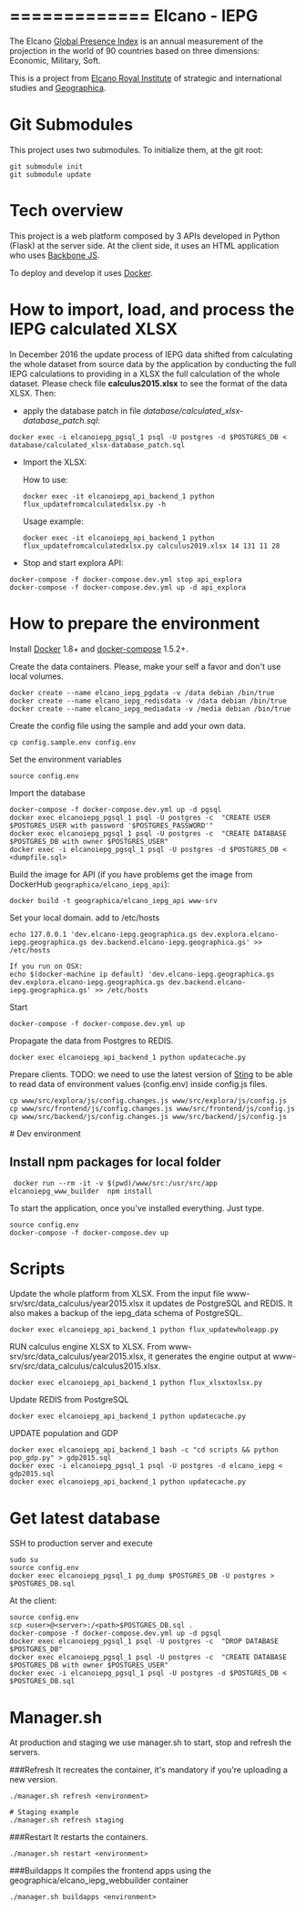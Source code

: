 =============
Elcano - IEPG
=============

The Elcano [Global Presence Index](http://www.globalpresence.realinstitutoelcano.org) is an annual measurement of the projection in the world of 90 countries based on three dimensions: Economic, Military, Soft.

This is a project from [Elcano Royal Institute](http://www.realinstitutoelcano.org) of strategic and international studies and [Geographica](https://geographica.gs).

# Git Submodules

This project uses two submodules. To initialize them, at the git root:

```Shell
git submodule init
git submodule update
```

# Tech overview
This project is a web platform composed by 3 APIs developed in Python (Flask) at the server side. At the client side, it uses an HTML application who uses [Backbone JS](http://backbonejs.org).

To deploy and develop it uses [Docker](https://www.docker.com).

# How to import, load, and process the IEPG calculated XLSX

In December 2016 the update process of IEPG data shifted from calculating the whole dataset from source data by the application by conducting the full IEPG calculations to providing in a XLSX the full calculation of the whole dataset. Please check file __calculus2015.xlsx__ to see the format of the data XLSX. Then:

- apply the database patch in file _database/calculated_xlsx-database_patch.sql_:
```Shell
docker exec -i elcanoiepg_pgsql_1 psql -U postgres -d $POSTGRES_DB < database/calculated_xlsx-database_patch.sql
```

- Import the XLSX:

  How to use:
  ```Shell
  docker exec -it elcanoiepg_api_backend_1 python flux_updatefromcalculatedxlsx.py -h
  ```
  Usage example:
  ```Shell
  docker exec -it elcanoiepg_api_backend_1 python flux_updatefromcalculatedxlsx.py calculus2019.xlsx 14 131 11 28
  ```

- Stop and start explora API:
```Shell
docker-compose -f docker-compose.dev.yml stop api_explora
docker-compose -f docker-compose.dev.yml up -d api_explora
```

# How to prepare the environment

Install [Docker](https://docs.docker.com/engine/installation) 1.8+ and [docker-compose](https://docs.docker.com/compose/install/) 1.5.2+.

Create the data containers. Please, make your self a favor and don't use local volumes.
```
docker create --name elcano_iepg_pgdata -v /data debian /bin/true
docker create --name elcano_iepg_redisdata -v /data debian /bin/true
docker create --name elcano_iepg_mediadata -v /media debian /bin/true
```

Create the config file using the sample and add your own data.
```
cp config.sample.env config.env
```

Set the environment variables
```
source config.env
```

Import the database
```
docker-compose -f docker-compose.dev.yml up -d pgsql
docker exec elcanoiepg_pgsql_1 psql -U postgres -c  "CREATE USER $POSTGRES_USER with password '$POSTGRES_PASSWORD'"
docker exec elcanoiepg_pgsql_1 psql -U postgres -c  "CREATE DATABASE $POSTGRES_DB with owner $POSTGRES_USER"
docker exec -i elcanoiepg_pgsql_1 psql -U postgres -d $POSTGRES_DB < <dumpfile.sql>
```

Build the image for API (if you have problems get the image from DockerHub `geographica/elcano_iepg_api`):
```
docker build -t geographica/elcano_iepg_api www-srv
```

Set your local domain. add to /etc/hosts
```
echo 127.0.0.1 'dev.elcano-iepg.geographica.gs dev.explora.elcano-iepg.geographica.gs dev.backend.elcano-iepg.geographica.gs' >> /etc/hosts

If you run on OSX:
echo $(docker-machine ip default) 'dev.elcano-iepg.geographica.gs dev.explora.elcano-iepg.geographica.gs dev.backend.elcano-iepg.geographica.gs' >> /etc/hosts
```

Start
```
docker-compose -f docker-compose.dev.yml up
```

Propagate the data from Postgres to REDIS.

```
docker exec elcanoiepg_api_backend_1 python updatecache.py
```

Prepare clients. TODO: we need to use the latest version of [Sting](https://github.com/GeographicaGS/Sting) to be able to read data of environment values (config.env) inside config.js files.
```
cp www/src/explora/js/config.changes.js www/src/explora/js/config.js
cp www/src/frontend/js/config.changes.js www/src/frontend/js/config.js
cp www/src/backend/js/config.changes.js www/src/backend/js/config.js
```

# Dev environment

## Install npm packages for local folder
```
 docker run --rm -it -v $(pwd)/www/src:/usr/src/app  elcanoiepg_www_builder  npm install
```


To start the application, once you've installed everything. Just type.
```
source config.env
docker-compose -f docker-compose.dev up
```



# Scripts

Update the whole platform from XLSX. From the input file www-srv/src/data_calculus/year2015.xlsx it updates de PostgreSQL and REDIS. It also makes a backup of the iepg_data schema of PostgreSQL.
```
docker exec elcanoiepg_api_backend_1 python flux_updatewholeapp.py
```

RUN calculus engine XLSX to XLSX. From www-srv/src/data_calculus/year2015.xlsx, it generates the engine output at www-srv/src/data_calculus/calculus2015.xlsx.
```
docker exec elcanoiepg_api_backend_1 python flux_xlsxtoxlsx.py
```

Update REDIS from PostgreSQL
```
docker exec elcanoiepg_api_backend_1 python updatecache.py
```

UPDATE population and GDP
```
docker exec elcanoiepg_api_backend_1 bash -c "cd scripts && python pop_gdp.py" > gdp2015.sql
docker exec -i elcanoiepg_pgsql_1 psql -U postgres -d elcano_iepg < gdp2015.sql
docker exec elcanoiepg_api_backend_1 python updatecache.py
```

# Get latest database
SSH to production server and execute

```
sudo su
source config.env
docker exec elcanoiepg_pgsql_1 pg_dump $POSTGRES_DB -U postgres > $POSTGRES_DB.sql
```

At the client:
```
source config.env
scp <user>@<server>:/<path>$POSTGRES_DB.sql .
docker-compose -f docker-compose.dev.yml up -d pgsql
docker exec elcanoiepg_pgsql_1 psql -U postgres -c  "DROP DATABASE $POSTGRES_DB"
docker exec elcanoiepg_pgsql_1 psql -U postgres -c  "CREATE DATABASE $POSTGRES_DB with owner $POSTGRES_USER"
docker exec -i elcanoiepg_pgsql_1 psql -U postgres -d $POSTGRES_DB < $POSTGRES_DB.sql

```

# Manager.sh
At production and staging we use manager.sh to start, stop and refresh the servers.

###Refresh
It recreates the container, it's mandatory if you're uploading a new version.
```
./manager.sh refresh <environment>

# Staging example
./manager.sh refresh staging
```

###Restart
It restarts the containers.
```
./manager.sh restart <environment>
```

###Buildapps
It compiles the frontend apps using the geographica/elcano_iepg_webbuilder container
```
./manager.sh buildapps <environment>
```
